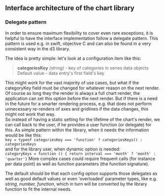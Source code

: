 ## Interface architecture of the chart library

### Delegate pattern
In order to ensure maximum flexibility to cover even rare exceptions, it is helpful to have the interface implementation follow a delegate pattern. This pattern is used e.g. in swift, objective C and can also be found in a very consistent way in the d3 library.

The idea is pretty simple: let's look at a configuration item like this:<br>
> **categoriesKey** _(string)_ - key of categories in series data objects<br>
Default value - data entry's first field's key

This might work for the vast majority of use cases, but what if the categoryKey field must be changed for whatever reason on the next render. Of course as long they the render is always a full chart render, the application can set this option before the next render. But if there is a need in the future for a smarter rendering process, e.g. that does not perform unnecessary re-renders of axes and gridlines if the data changes, this might not work that way.<br>
So instead of having a static setting for the lifetime of the chart's render, we can call back to the user, if he provides a user function (or delegate) for this.
 As simple pattern within the library, when it needs the information would be like this:<br>
`key = typeof categoriesKey === 'function' ? categoriesKeys() : categoriesKeys`<br>
and for the library user, when dynamic option is needed:<br>
`categoryKeys = function () { return interval === 'month' ? 'month' : 'quarter'}`
More complex cases could require frequent calls (for instance per data point) as well as function parameters (the function signature).

The default should be that each config option supports those delegates as well as good default values or even 'overloaded' parameter types, like e.g. _string, number, function_, which in turn will be converted by the library function to fit the internal needs.
